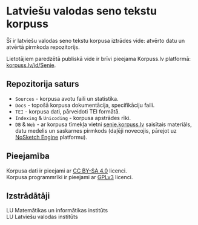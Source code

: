 # Latviešu valodas seno tekstu korpuss

Šī ir latviešu valodas seno tekstu korpusa iztrādes vide: atvērto datu un atvērtā pirmkoda repozitorijs.

Lietotājiem paredzētā publiskā vide ir brīvi pieejama Korpuss.lv platformā: [korpuss.lv/id/Senie](http://korpuss.lv/id/Senie).

## Repozitorija saturs

- `Sources` - korpusa avotu faili un statistika.
- `Docs` - topošā korpusa dokumentācija, specifikāciju faili.
- `TEI` - korpusa dati, pārveidoti TEI formātā.
- `Indexing` & `Unicoding` - korpusa apstrādes rīki.
- `DB` & `Web` - ar korpusa tīmekļa vietni [senie.korpuss.lv](http://senie.korpuss.lv) saisītais materiāls, datu medelis un saskarnes pirmkods (daļēji novecojis, pārejot uz [NoSketch Engine](http://nosketch.korpuss.lv/#dashboard?corpname=senie_unicode) platformu).

## Pieejamība

Korpusa dati ir pieejami ar [CC BY-SA 4.0](https://creativecommons.org/licenses/by-sa/4.0/) licenci. \
Korpusa programmrīki ir pieejami ar [GPLv3](https://www.gnu.org/licenses/gpl-3.0.en.html) licenci.

## Izstrādātāji

LU Matemātikas un informātikas institūts \
LU Latviešu valodas institūts
